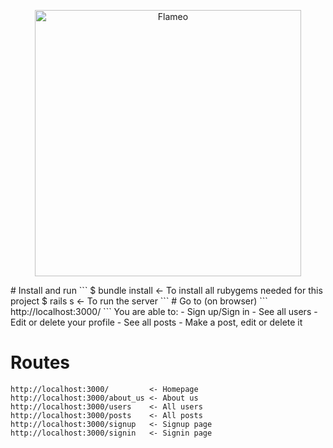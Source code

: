 <p align="center">
    <img alt="Flameo" src="http://i.cubeupload.com/28P51s.png" width="426">
</p>
# Install and run
```
$ bundle install   <- To install all rubygems needed for this project
$ rails s          <- To run the server
```
# Go to (on browser)
```
http://localhost:3000/
```
You are able to:
- Sign up/Sign in
- See all users
- Edit or delete your profile
- See all posts
- Make a post, edit or delete it

# Routes
```
http://localhost:3000/         <- Homepage
http://localhost:3000/about_us <- About us
http://localhost:3000/users    <- All users
http://localhost:3000/posts    <- All posts
http://localhost:3000/signup   <- Signup page
http://localhost:3000/signin   <- Signin page
```
